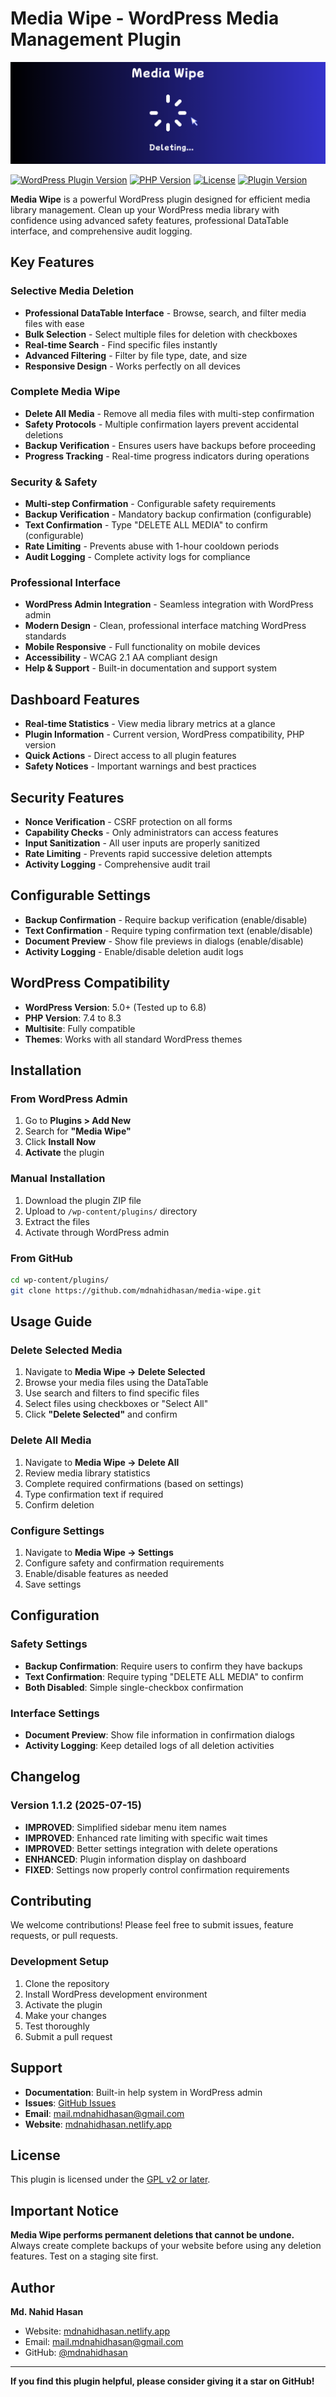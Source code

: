 # Media Wipe - WordPress Media Management Plugin

![Media Wipe Banner](.wordpress-org/banner-1544x500.png)

[![WordPress Plugin Version](https://img.shields.io/badge/WordPress-6.8%20tested-blue.svg)](https://wordpress.org/)
[![PHP Version](https://img.shields.io/badge/PHP-7.4%2B-purple.svg)](https://php.net/)
[![License](https://img.shields.io/badge/License-GPL%20v2%2B-green.svg)](https://www.gnu.org/licenses/gpl-2.0.html)
[![Plugin Version](https://img.shields.io/badge/Version-1.1.2-orange.svg)](https://github.com/mdnahidhasan/media-wipe)

**Media Wipe** is a powerful WordPress plugin designed for efficient media library management. Clean up your WordPress media library with confidence using advanced safety features, professional DataTable interface, and comprehensive audit logging.

## Key Features

### **Selective Media Deletion**
- **Professional DataTable Interface** - Browse, search, and filter media files with ease
- **Bulk Selection** - Select multiple files for deletion with checkboxes
- **Real-time Search** - Find specific files instantly
- **Advanced Filtering** - Filter by file type, date, and size
- **Responsive Design** - Works perfectly on all devices

### **Complete Media Wipe**
- **Delete All Media** - Remove all media files with multi-step confirmation
- **Safety Protocols** - Multiple confirmation layers prevent accidental deletions
- **Backup Verification** - Ensures users have backups before proceeding
- **Progress Tracking** - Real-time progress indicators during operations

### **Security & Safety**
- **Multi-step Confirmation** - Configurable safety requirements
- **Backup Verification** - Mandatory backup confirmation (configurable)
- **Text Confirmation** - Type "DELETE ALL MEDIA" to confirm (configurable)
- **Rate Limiting** - Prevents abuse with 1-hour cooldown periods
- **Audit Logging** - Complete activity logs for compliance

### **Professional Interface**
- **WordPress Admin Integration** - Seamless integration with WordPress admin
- **Modern Design** - Clean, professional interface matching WordPress standards
- **Mobile Responsive** - Full functionality on mobile devices
- **Accessibility** - WCAG 2.1 AA compliant design
- **Help & Support** - Built-in documentation and support system

## Dashboard Features

- **Real-time Statistics** - View media library metrics at a glance
- **Plugin Information** - Current version, WordPress compatibility, PHP version
- **Quick Actions** - Direct access to all plugin features
- **Safety Notices** - Important warnings and best practices

## Security Features

- **Nonce Verification** - CSRF protection on all forms
- **Capability Checks** - Only administrators can access features
- **Input Sanitization** - All user inputs are properly sanitized
- **Rate Limiting** - Prevents rapid successive deletion attempts
- **Activity Logging** - Comprehensive audit trail

## Configurable Settings

- **Backup Confirmation** - Require backup verification (enable/disable)
- **Text Confirmation** - Require typing confirmation text (enable/disable)
- **Document Preview** - Show file previews in dialogs (enable/disable)
- **Activity Logging** - Enable/disable deletion audit logs

## WordPress Compatibility

- **WordPress Version**: 5.0+ (Tested up to 6.8)
- **PHP Version**: 7.4 to 8.3
- **Multisite**: Fully compatible
- **Themes**: Works with all standard WordPress themes

## Installation

### From WordPress Admin
1. Go to **Plugins > Add New**
2. Search for **"Media Wipe"**
3. Click **Install Now**
4. **Activate** the plugin

### Manual Installation
1. Download the plugin ZIP file
2. Upload to `/wp-content/plugins/` directory
3. Extract the files
4. Activate through WordPress admin

### From GitHub
```bash
cd wp-content/plugins/
git clone https://github.com/mdnahidhasan/media-wipe.git
```

## Usage Guide

### Delete Selected Media
1. Navigate to **Media Wipe → Delete Selected**
2. Browse your media files using the DataTable
3. Use search and filters to find specific files
4. Select files using checkboxes or "Select All"
5. Click **"Delete Selected"** and confirm

### Delete All Media
1. Navigate to **Media Wipe → Delete All**
2. Review media library statistics
3. Complete required confirmations (based on settings)
4. Type confirmation text if required
5. Confirm deletion

### Configure Settings
1. Navigate to **Media Wipe → Settings**
2. Configure safety and confirmation requirements
3. Enable/disable features as needed
4. Save settings

## Configuration

### Safety Settings
- **Backup Confirmation**: Require users to confirm they have backups
- **Text Confirmation**: Require typing "DELETE ALL MEDIA" to confirm
- **Both Disabled**: Simple single-checkbox confirmation

### Interface Settings
- **Document Preview**: Show file information in confirmation dialogs
- **Activity Logging**: Keep detailed logs of all deletion activities

## Changelog

### Version 1.1.2 (2025-07-15)
- **IMPROVED**: Simplified sidebar menu item names
- **IMPROVED**: Enhanced rate limiting with specific wait times
- **IMPROVED**: Better settings integration with delete operations
- **ENHANCED**: Plugin information display on dashboard
- **FIXED**: Settings now properly control confirmation requirements

## Contributing

We welcome contributions! Please feel free to submit issues, feature requests, or pull requests.

### Development Setup
1. Clone the repository
2. Install WordPress development environment
3. Activate the plugin
4. Make your changes
5. Test thoroughly
6. Submit a pull request

## Support

- **Documentation**: Built-in help system in WordPress admin
- **Issues**: [GitHub Issues](https://github.com/mdnahidhasan/media-wipe/issues)
- **Email**: [mail.mdnahidhasan@gmail.com](mailto:mail.mdnahidhasan@gmail.com)
- **Website**: [mdnahidhasan.netlify.app](https://mdnahidhasan.netlify.app)

## License

This plugin is licensed under the [GPL v2 or later](https://www.gnu.org/licenses/gpl-2.0.html).

## Important Notice

**Media Wipe performs permanent deletions that cannot be undone.** Always create complete backups of your website before using any deletion features. Test on a staging site first.

## Author

**Md. Nahid Hasan**
- Website: [mdnahidhasan.netlify.app](https://mdnahidhasan.netlify.app)
- Email: [mail.mdnahidhasan@gmail.com](mailto:mail.mdnahidhasan@gmail.com)
- GitHub: [@mdnahidhasan](https://github.com/mdnahidhasan)

---

**If you find this plugin helpful, please consider giving it a star on GitHub!**
